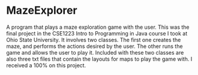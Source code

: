# MazeExplorer
A program that plays a maze exploration game with the user.
This was the final project in the CSE1223 Intro to Programming in Java course I took at Ohio State University. It involves two classes. The first one creates the maze, and performs the actions desired by the user. The other runs the game and allows the user to play it. Included with these two classes are also three txt files that contain the layouts for maps to play the game with. I received a 100% on this project.
